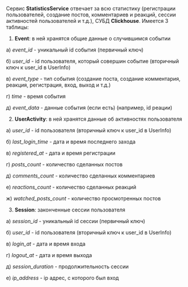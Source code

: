 Сервис **StatisticsService** отвечает за всю статистику (регистрации пользователей, создание постов, комментариев и реакций, сессии активностей пользователей и т.д.), СУБД **Clickhouse**. Имеется 3 таблицы:

1) **Event**: в ней хранятся общие данные о случившимся событии

а) *event_id* - уникальный id события (первичный ключ)

б) *user_id* - id пользователя, который совершин событие (вторичный ключ к user_id в UserInfo)

в) *event_type* - тип события (создание поста, создание комментария, реакция, регистрация, вход, выход и т.д.)

г) *time* - время события

д) *event_data* - данные события (если есть) (например, id реации)

2) **UserActivity**: в ней хранятся данные об активностях пользователя

а) *user_id* - id пользователя (вторичный ключ к user_id в UserInfo)

б) *last_login_time* - дата и время последнего захода

в) *registered_at* - дата и время регистрации

г) *posts_count* - количество сделанных постов

д) *comments_count* - количество сделанных комментариев

е) *reactions_count* - количество сделанных реакций

ж) *watched_posts_count* - количество просмотренных постов

3) **Session**: законченные сессии пользователя

а) *session_id* - уникальный id сессии (первичный ключ)

б) *user_id* - id пользователя (вторичный ключ к user_id в UserInfo)

в) *login_at* - дата и время входа

г) *logout_at* - дата и время выхода

д) *session_duration* - продолжительность сессии

е) *ip_address* - ip адрес, с которого был вход